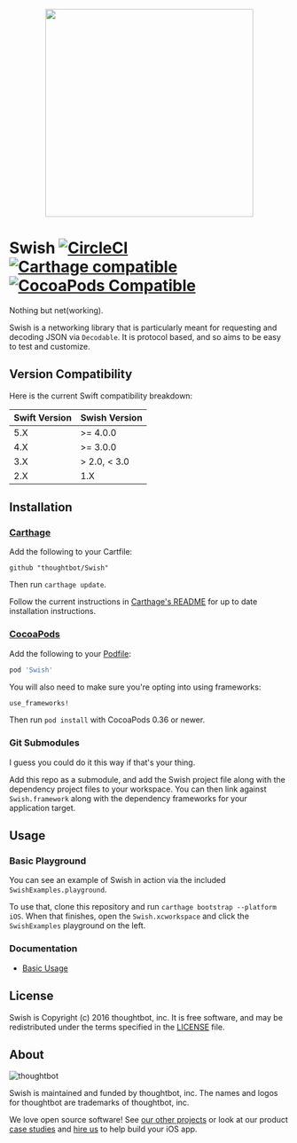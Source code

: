 <p align="center"><img src="https://raw.githubusercontent.com/thoughtbot/Swish/gh-pages/swish-logo-v5.jpg" width="375"></p>

# Swish [![CircleCI](https://circleci.com/gh/thoughtbot/Swish.svg?style=svg)](https://circleci.com/gh/thoughtbot/Swish) [![Carthage compatible](https://img.shields.io/badge/Carthage-compatible-brightgreen.svg?style=flat-square)](https://github.com/Carthage/Carthage) [![CocoaPods Compatible](https://img.shields.io/cocoapods/v/Swish.svg)](https://img.shields.io/cocoapods/v/Swish.svg)  


Nothing but net(working).

Swish is a networking library that is particularly meant for requesting and
decoding JSON via `Decodable`. It is protocol based, and so aims to be easy
to test and customize.

## Version Compatibility

Here is the current Swift compatibility breakdown:

| Swift Version | Swish Version |
| ------------- | ------------  |
|           5.X | >= 4.0.0      |
|           4.X | >= 3.0.0      |
|           3.X | > 2.0, < 3.0  |
|           2.X | 1.X           |

## Installation

### [Carthage]

[Carthage]: https://github.com/Carthage/Carthage

Add the following to your Cartfile:

```
github "thoughtbot/Swish"
```

Then run `carthage update`.

Follow the current instructions in [Carthage's README][carthage-installation]
for up to date installation instructions.

[carthage-installation]: https://github.com/Carthage/Carthage#adding-frameworks-to-an-application

### [CocoaPods]

[CocoaPods]: http://cocoapods.org

Add the following to your [Podfile](http://guides.cocoapods.org/using/the-podfile.html):

```ruby
pod 'Swish'
```

You will also need to make sure you're opting into using frameworks:

```ruby
use_frameworks!
```

Then run `pod install` with CocoaPods 0.36 or newer.

### Git Submodules

I guess you could do it this way if that's your thing.

Add this repo as a submodule, and add the Swish project file along with the
dependency project files to your workspace. You can then link against
`Swish.framework` along with the dependency frameworks for your application
target.

## Usage

### Basic Playground

You can see an example of Swish in action via the included `SwishExamples.playground`.

To use that, clone this repository and run `carthage bootstrap --platform iOS`.
When that finishes, open the `Swish.xcworkspace` and click the `SwishExamples`
playground on the left.

### Documentation

- [Basic Usage](Documentation/Basics.md)

## License

Swish is Copyright (c) 2016 thoughtbot, inc. It is free software, and may be
redistributed under the terms specified in the [LICENSE] file.

[LICENSE]: /LICENSE

## About

![thoughtbot](http://presskit.thoughtbot.com/images/thoughtbot-logo-for-readmes.svg)

Swish is maintained and funded by thoughtbot, inc. The names and logos for
thoughtbot are trademarks of thoughtbot, inc.

We love open source software! See [our other projects][community] or look at
our product [case studies] and [hire us][hire] to help build your iOS app.

[community]: https://thoughtbot.com/community?utm_source=github
[case studies]: https://thoughtbot.com/ios?utm_source=github
[hire]: https://thoughtbot.com/hire-us?utm_source=github

